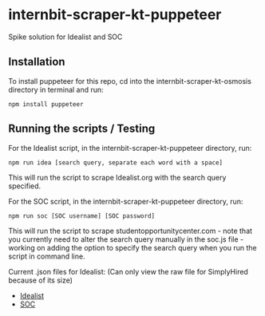 # internbit-scraper-kt-puppeteer
Spike solution for Idealist and SOC

## Installation
To install puppeteer for this repo, cd into the internbit-scraper-kt-osmosis directory in terminal and run:
```
npm install puppeteer
```

## Running the scripts / Testing
For the Idealist script, in the internbit-scraper-kt-puppeteer directory, run:
```
npm run idea [search query, separate each word with a space]
```

This will run the script to scrape Idealist.org with the search query specified.

For the SOC script, in the internbit-scraper-kt-puppeteer directory, run:
```
npm run soc [SOC username] [SOC password]
```

This will run the script to scrape studentopportunitycenter.com - note that you currently need to alter the search query manually in the soc.js file - working on adding the option to specify the search query when you run the script in command line.

Current .json files for Idealist: (Can only view the raw file for SimplyHired because of its size)
* [Idealist](https://github.com/radgrad/internbit-scraper-kt-puppeteer/blob/master/idealist.data.json)
* [SOC](https://github.com/radgrad/internbit-scraper-kt-puppeteer/blob/master/soc.data.json)
